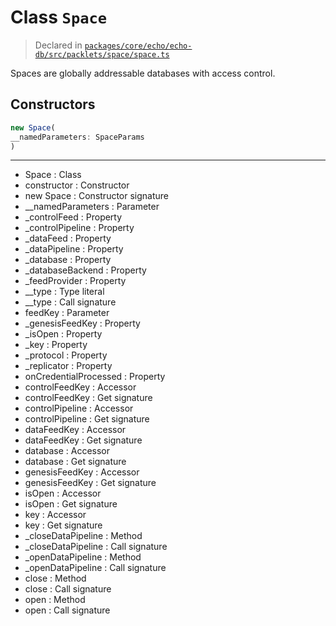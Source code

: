 # Class `Space`
> Declared in [`packages/core/echo/echo-db/src/packlets/space/space.ts`](https://github.com/dxos/protocols/blob/main/packages/core/echo/echo-db/src/packlets/space/space.ts#L41)

Spaces are globally addressable databases with access control.

## Constructors
```ts
new Space(
__namedParameters: SpaceParams
)
```

---
- Space : Class
- constructor : Constructor
- new Space : Constructor signature
- __namedParameters : Parameter
- _controlFeed : Property
- _controlPipeline : Property
- _dataFeed : Property
- _dataPipeline : Property
- _database : Property
- _databaseBackend : Property
- _feedProvider : Property
- __type : Type literal
- __type : Call signature
- feedKey : Parameter
- _genesisFeedKey : Property
- _isOpen : Property
- _key : Property
- _protocol : Property
- _replicator : Property
- onCredentialProcessed : Property
- controlFeedKey : Accessor
- controlFeedKey : Get signature
- controlPipeline : Accessor
- controlPipeline : Get signature
- dataFeedKey : Accessor
- dataFeedKey : Get signature
- database : Accessor
- database : Get signature
- genesisFeedKey : Accessor
- genesisFeedKey : Get signature
- isOpen : Accessor
- isOpen : Get signature
- key : Accessor
- key : Get signature
- _closeDataPipeline : Method
- _closeDataPipeline : Call signature
- _openDataPipeline : Method
- _openDataPipeline : Call signature
- close : Method
- close : Call signature
- open : Method
- open : Call signature
